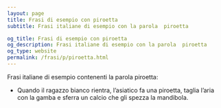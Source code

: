```yaml
---
layout: page
title: Frasi di esempio con piroetta 
subtitle: Frasi italiane di esempio con la parola  piroetta

og_title: Frasi di esempio con piroetta 
og_description: Frasi italiane di esempio con la parola  piroetta
og_type: website
permalink: /frasi/p/piroetta.html
---
```


Frasi italiane di esempio contenenti la parola piroetta:


- Quando il ragazzo bianco rientra, l’asiatico fa una piroetta, taglia l’aria con la gamba e sferra un calcio che gli spezza la mandibola.
